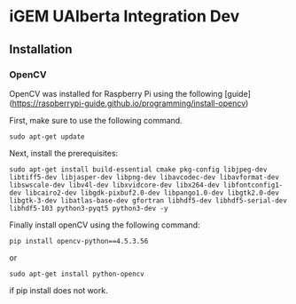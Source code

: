 # iGEM UAlberta Integration Dev

## Installation

### OpenCV

OpenCV was installed for Raspberry Pi using the following [guide] (https://raspberrypi-guide.github.io/programming/install-opencv)

First, make sure to use the following command.
```
sudo apt-get update
```


Next, install the prerequisites:
```
sudo apt-get install build-essential cmake pkg-config libjpeg-dev libtiff5-dev libjasper-dev libpng-dev libavcodec-dev libavformat-dev libswscale-dev libv4l-dev libxvidcore-dev libx264-dev libfontconfig1-dev libcairo2-dev libgdk-pixbuf2.0-dev libpango1.0-dev libgtk2.0-dev libgtk-3-dev libatlas-base-dev gfortran libhdf5-dev libhdf5-serial-dev libhdf5-103 python3-pyqt5 python3-dev -y
```

Finally install openCV using the following command:
```
pip install opencv-python==4.5.3.56
``` 
or
```
sudo apt-get install python-opencv
```

if pip install does not work.
